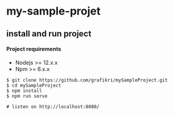 # my-sample-projet

## install and run project

#### Project requirements

- Nodejs >= 12.x.x
- Npm >= 6.x.x

```
$ git clone https://github.com/grafikri/mySampleProject.git
$ cd mySampleProject
$ npm install
$ npm run serve

# listen on http://localhost:8080/
```
